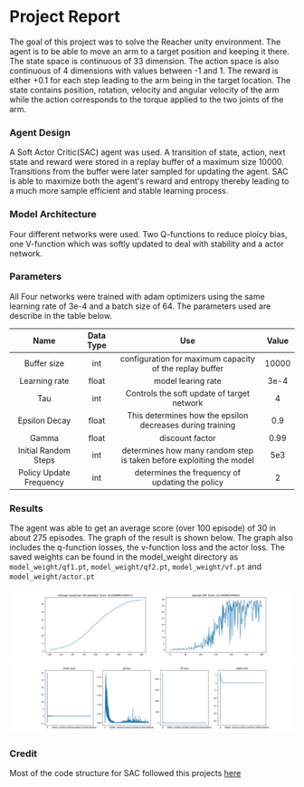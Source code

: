 # Project Report

The goal of this project was to solve the Reacher unity environment. The agent is to be able to move an arm to a target position and keeping it there. The state space is continuous of 33 dimension. The action space is also continuous of 4 dimensions with values between -1 and 1. The reward is either +0.1 for each step leading to the arm being in the target location. The state contains position, rotation, velocity and angular velocity of the arm while the action corresponds to the torque applied to the two joints of the arm.  

### Agent Design

A Soft Actor Critic(SAC) agent was used. A transition of state, action, next state and reward were stored in a replay buffer of a maximum size 10000. Transitions from the buffer were later sampled for updating the agent. SAC is able to maximize both the agent's reward and entropy thereby leading to a much more sample efficient and stable learning process. 

### Model Architecture

Four different networks were used. Two Q-functions to reduce ploicy bias, one V-function which was softly updated to deal with stability and a actor network.

### Parameters

All Four networks were trained with adam optimizers using the same learning rate of 3e-4 and a batch size of 64. The parameters used are describe in the table below. 

|  Name | Data Type  | Use  | Value |
|:------:|:-----------:|:-----:|:------:|
| Buffer size  |  int |  configuration for maximum capacity of the replay buffer |10000|
| Learning rate  | float  |  model learing rate | 3e-4|
|  Tau | int  | Controls the soft update of target network | 4|
| Epsilon Decay | float | This determines how the epsilon decreases during training| 0.9 |
| Gamma | float | discount factor | 0.99 |
|Initial Random Steps| int | determines how many random step is taken before exploiting the model |5e3 |
| Policy Update Frequency | int | determines the frequency of updating the policy | 2 |

### Results

The agent was able to get an average score (over 100 episode) of 30 in about 275 episodes. The graph of the result is shown below. The graph also includes the q-function losses, the v-function loss and the actor loss. The saved weights can be found in the model_weight directory as `model_weight/qf1.pt`,
`model_weight/qf2.pt`, `model_weight/vf.pt` and `model_weight/actor.pt`

![results](../plots/sac_result.png)
![results](../plots/sac_loss.png)

### Credit

Most of the code structure for SAC followed this projects [here](https://github.com/MrSyee/pg-is-all-you-need)